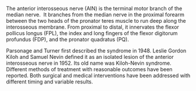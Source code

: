 The anterior interosseous nerve (AIN) is the terminal motor branch of the median nerve.  It branches from the median nerve in the proximal forearm between the two heads of the pronator teres muscle to run deep along the interosseous membrane. From proximal to distal, it innervates the flexor pollicus longus (FPL), the index and long fingers of the flexor digitorum profundus (FDP), and the pronator quadratus (PQ).

Parsonage and Turner first described the syndrome in 1948. Leslie Gordon Kiloh and Samuel Nevin defined it as an isolated lesion of the anterior interosseous nerve in 1952. Its old name was Kiloh-Nevin syndrome. Different methods of treatment with reasonable outcomes have been reported. Both surgical and medical interventions have been addressed with different timing and variable results.